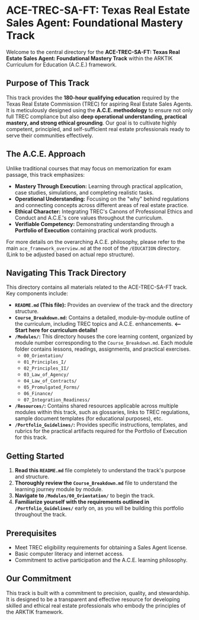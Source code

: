 # ACE-TREC-SA-FT: Texas Real Estate Sales Agent: Foundational Mastery Track

Welcome to the central directory for the **ACE-TREC-SA-FT: Texas Real Estate Sales Agent: Foundational Mastery Track** within the ARKTIK Curriculum for Education (A.C.E.) framework.

## Purpose of This Track

This track provides the **180-hour qualifying education** required by the Texas Real Estate Commission (TREC) for aspiring Real Estate Sales Agents. It is meticulously designed using the **A.C.E. methodology** to ensure not only full TREC compliance but also **deep operational understanding, practical mastery, and strong ethical grounding**. Our goal is to cultivate highly competent, principled, and self-sufficient real estate professionals ready to serve their communities effectively.

## The A.C.E. Approach

Unlike traditional courses that may focus on memorization for exam passage, this track emphasizes:

*   **Mastery Through Execution:** Learning through practical application, case studies, simulations, and completing realistic tasks.
*   **Operational Understanding:** Focusing on the "why" behind regulations and connecting concepts across different areas of real estate practice.
*   **Ethical Character:** Integrating TREC's Canons of Professional Ethics and Conduct and A.C.E.'s core values throughout the curriculum.
*   **Verifiable Competency:** Demonstrating understanding through a **Portfolio of Execution** containing practical work products.

For more details on the overarching A.C.E. philosophy, please refer to the main `ace_framework_overview.md` at the root of the `/EDUCATION` directory. (Link to be adjusted based on actual repo structure).

## Navigating This Track Directory

This directory contains all materials related to the ACE-TREC-SA-FT track. Key components include:

*   **`README.md` (This file):** Provides an overview of the track and the directory structure.
*   **`Course_Breakdown.md`:** Contains a detailed, module-by-module outline of the curriculum, including TREC topics and A.C.E. enhancements. **<-- Start here for curriculum details!**
*   **`/Modules/`:** This directory houses the core learning content, organized by module number corresponding to the `Course_Breakdown.md`. Each module folder contains lessons, readings, assignments, and practical exercises.
    *   `00_Orientation/`
    *   `01_Principles_I/`
    *   `02_Principles_II/`
    *   `03_Law_of_Agency/`
    *   `04_Law_of_Contracts/`
    *   `05_Promulgated_Forms/`
    *   `06_Finance/`
    *   `07_Integration_Readiness/`
*   **`/Resources/`:** Contains shared resources applicable across multiple modules within this track, such as glossaries, links to TREC regulations, sample document templates (for educational purposes), etc.
*   **`/Portfolio_Guidelines/`:** Provides specific instructions, templates, and rubrics for the practical artifacts required for the Portfolio of Execution for this track.

## Getting Started

1.  **Read this `README.md`** file completely to understand the track's purpose and structure.
2.  **Thoroughly review the `Course_Breakdown.md`** file to understand the learning journey module by module.
3.  **Navigate to `/Modules/00_Orientation/`** to begin the track.
4.  **Familiarize yourself with the requirements outlined in `/Portfolio_Guidelines/`** early on, as you will be building this portfolio throughout the track.

## Prerequisites

*   Meet TREC eligibility requirements for obtaining a Sales Agent license.
*   Basic computer literacy and internet access.
*   Commitment to active participation and the A.C.E. learning philosophy.

## Our Commitment

This track is built with a commitment to precision, quality, and stewardship. It is designed to be a transparent and effective resource for developing skilled and ethical real estate professionals who embody the principles of the ARKTIK framework.
